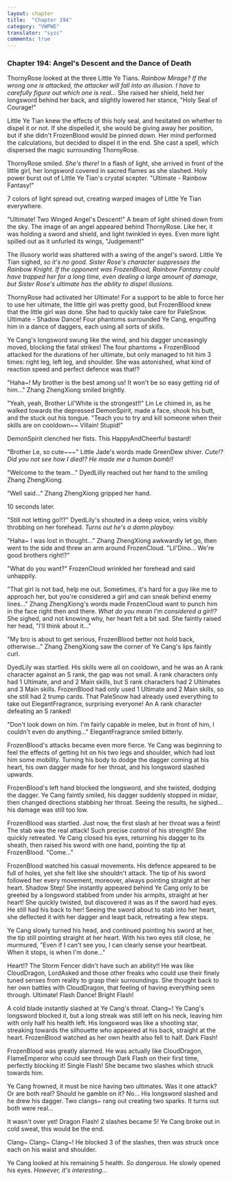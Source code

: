 ```yaml
---
layout: chapter
title:  "Chapter 194"
category: "VWPWE"
translator: "syzc"
comments: true
---
```


### Chapter 194: Angel's Descent and the Dance of Death

ThornyRose looked at the three Little Ye Tians. *Rainbow Mirage? If the wrong one is attacked, the attacker will fall into an illusion. I have to carefully figure out which one is real...* She raised her shield, held her longsword behind her back, and slightly lowered her stance, "Holy Seal of Courage!"

Little Ye Tian knew the effects of this holy seal, and hesitated on whether to dispel it or not. If she dispelled it, she would be giving away her position, but if she didn't FrozenBlood would be pinned down. Her mind performed the calculations, but decided to dispel it in the end. She cast a spell, which dispersed the magic surrounding ThornyRose. 

ThornyRose smiled. *She's there!* In a flash of light, she arrived in front of the little girl, her longsword covered in sacred flames as she slashed. Holy power burst out of Little Ye Tian's crystal scepter. "Ultimate - Rainbow Fantasy!"

7 colors of light spread out, creating warped images of Little Ye Tian everywhere.

"Ultimate! Two Winged Angel's Descent!" A beam of light shined down from the sky. The image of an angel appeared behind ThornyRose. Like her, it was holding a sword and shield, and light twinkled in eyes. Even more light spilled out as it unfurled its wings, "Judgement!"

The illusory world was shattered with a swing of the angel's sword. Little Ye Tian sighed, *so it's no good. Sister Rose's character suppresses the Rainbow Knight. If the opponent was FrozenBlood, Rainbow Fantasy could have trapped her for a long time, even dealing a large amount of damage, but Sister Rose's ultimate has the ability to dispel illusions.*

ThornyRose had activated her Ultimate! For a support to be able to force her to use her ultimate, the little girl was pretty good, but FrozenBlood knew that the little girl was done. She had to quickly take care for PaleSnow. Ultimate - Shadow Dance! Four phantoms surrounded Ye Cang, engulfing him in a dance of daggers, each using all sorts of skills.

Ye Cang's longsword swung like the wind, and his dagger unceasingly moved, blocking the fatal strikes! The four phantoms + FrozenBlood attacked for the durations of her ultimate, but only managed to hit him 3 times: right leg, left leg, and shoulder. She was astonished, what kind of reaction speed and perfect defence was that!?

"Haha~! My brother is the best among us! It won't be so easy getting rid of him..." Zhang ZhengXiong smiled brightly.

"Yeah, yeah, Brother Lil'White is the strongest!!" Lin Le chimed in, as he walked towards the depressed DemonSpirit, made a face, shook his butt, and the stuck out his tongue. "Teach you to try and kill someone when their skills are on cooldown~~ Villain! Stupid!"

DemonSpirit clenched her fists. This HappyAndCheerful bastard!

"Brother Le, so cute~~~" Little Jade's words made GreenDew shiver. *Cute!? Did you not see how I died!? He made me a human bomb!!*

"Welcome to the team..." DyedLilly reached out her hand to the smiling Zhang ZhengXiong.

"Well said..." Zhang ZhengXiong gripped her hand.

10 seconds later.

"Still not letting go!!?" DyedLily's shouted in a deep voice, veins visibly throbbing on her forehead. *Turns out he's a damn playboy.*

"Haha~ I was lost in thought..." Zhang ZhengXiong awkwardly let go, then went to the side and threw an arm around FrozenCloud. "Lil'Dino... We're good brothers right!?"

"What do you want?" FrozenCloud wrinkled her forehead and said unhappily.

"That girl is not bad, help me out. Sometimes, it's hard for a guy like me to approach her, but you're considered a girl and can sneak behind enemy lines..." Zhang ZhengXiong's words made FrozenCloud want to punch him in the face right then and there. *What do you mean I'm considered a girl!?* She sighed, and not knowing why, her heart felt a bit sad. She faintly raised her head, "I'll think about it..."

"My bro is about to get serious, FrozenBlood better not hold back, otherwise..." Zhang ZhengXiong saw the corner of Ye Cang's lips faintly curl.

DyedLily was startled. His skills were all on cooldown, and he was an A rank character against an S rank, the gap was not small. A rank characters only had 1 Ultimate, and and 2 Main skills, but S rank characters had 2 Ultimates and 3 Main skills. FrozenBlood had only used 1 Ultimate and 2 Main skills, so she still had 2 trump cards. That PaleSnow had already used everything to take out ElegantFragrance, surprising everyone! An A rank character defeating an S ranked! 

"Don't look down on him. I'm fairly capable in melee, but in front of him, I couldn't even do anything..." ElegantFragrance smiled bitterly.

FrozenBlood's attacks became even more fierce. Ye Cang was beginning to feel the effects of getting hit on his two legs and shoulder, which had lost him some mobility. Turning his body to dodge the dagger coming at his heart, his own dagger made for her throat, and his longsword slashed upwards.

FrozenBlood's left hand blocked the longsword, and she twisted, dodging the dagger. Ye Cang faintly smiled, his dagger suddenly stopped in midair, then changed directions stabbing her throat. Seeing the results, he sighed... his damage was still too low.

FrozenBlood was startled. Just now, the first slash at her throat was a feint! The stab was the real attack! Such precise control of his strength! She quickly retreated. Ye Cang closed his eyes, returning his dagger to its sheath, then raised his sword with one hand, pointing the tip at FrozenBlood. "Come..."

FrozenBlood watched his casual movements. His defence appeared to be full of holes, yet she felt like she shouldn't attack. The tip of his sword followed her every movement, moreover, always pointing straight at her heart. Shadow Step! She instantly appeared behind Ye Cang only to be greeted by a longsword stabbed from under his armpits, straight at her heart! She quickly twisted, but discovered it was as if the sword had eyes. He still had his back to her! Seeing the sword about to stab into her heart, she deflected it with her dagger and leapt back, retreating a few steps.

Ye Cang slowly turned his head, and continued pointing his sword at her, the tip still pointing straight at her heart. With his two eyes still close, he murmured, "Even if I can't see you, I can clearly sense your heartbeat. When it stops, is when I'm done..."

Heart!? The Storm Fencer didn't have such an ability!! He was like CloudDragon, LordAsked and those other freaks who could use their finely tuned senses from reality to grasp their surroundings. She thought back to her own battles with CloudDragon, that feeling of having everything seen through. Ultimate! Flash Dance! Bright Flash!

A cold blade instantly slashed at Ye Cang's throat. Clang~! Ye Cang's longsword blocked it, but a long streak was still left on his neck, leaving him with only half his health left. His longsword was like a shooting star, streaking towards the silhouette who appeared at his back, straight at the heart. FrozenBlood watched as her own health also fell to half. Dark Flash!

FrozenBlood was greatly alarmed. He was actually like CloudDragon, FlameEmperor who could see through Dark Flash on their first time, perfectly blocking it! Single Flash! She became two slashes which struck towards him.

Ye Cang frowned, it must be nice having two ultimates. Was it one attack? Or are both real? Should he gamble on it? No... His longsword slashed and he drew his dagger. Two clangs~ rang out creating two sparks. It turns out both were real...

It wasn't over yet! Dragon Flash! 2 slashes became 5! Ye Cang broke out in cold sweat, this would be the end.

Clang~ Clang~ Clang~! He blocked 3 of the slashes, then was struck once each on his waist and shoulder.

Ye Cang looked at his remaining 5 health. *So dangerous.* He slowly opened his eyes. *However, it's interesting...*
